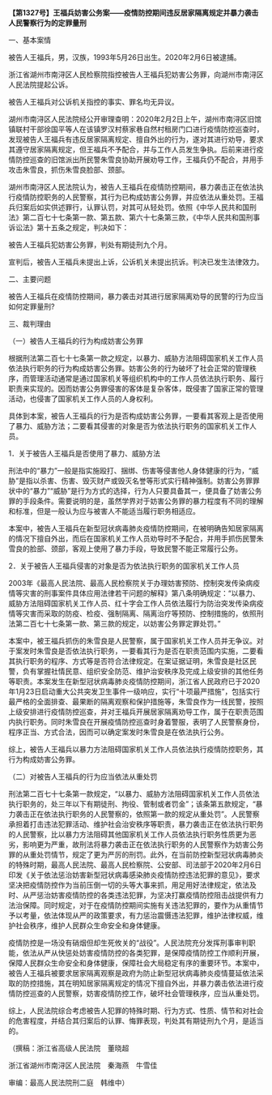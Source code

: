 **【第1327号】王福兵妨害公务案——疫情防控期间违反居家隔离规定并暴力袭击人民警察行为的定罪量刑**

一、基本案情

被告人王福兵，男，汉族，1993年5月26日出生。2020年2月6日被逮捕。

浙江省湖州市南浔区人民检察院指控被告人王福兵犯妨害公务罪，向湖州市南浔区人民法院提起公诉。

被告人王福兵对公诉机关指控的事实、罪名均无异议。

湖州市南浔区人民法院经公开审理查明：2020年2月2日上午，湖州市南浔区旧馆镇联村干部徐国平等人在该镇罗汉村蔡家巷自然村租房门口进行疫情防控巡查时，发现被告人王福兵有违反居家隔离规定、擅自外出的行为，遂对其进行劝导，要求其遵守居家隔离规定，但王福兵不予配合，并与工作人员发生争执。后前来进行疫情防控巡查的旧馆派出所民警朱雪良协助开展劝导工作，王福兵仍不配合，并用手攻击朱雪良，抓伤朱雪良脸部、颈部。

湖州市南浔区人民法院认为，被告人王福兵在疫情防控期间，暴力袭击正在依法执行疫情防控职务的人民警察，其行为已构成妨害公务罪，并应依法从重处罚。王福兵归案后如实供述罪行，认罪认罚，对其可从轻处罚。依照《中华人民共和国刑法》第二百七十七条第一款、第五款、第六十七条第三款，《中华人民共和国刑事诉讼法》第十五条之规定，判决如下：

被告人王福兵犯妨害公务罪，判处有期徒刑九个月。

宣判后，被告人王福兵未提出上诉，公诉机关未提出抗诉。判决已发生法律效力。

二、主要问题

被告人王福兵在疫情防控期间，暴力袭击对其进行居家隔离劝导的民警的行为应当如何定罪量刑?

三、裁判理由

（一）被告人王福兵的行为构成妨害公务罪

根据刑法第二百七十七条第一款之规定，以暴力、威胁方法阻碍国家机关工作人员依法执行职务的行为构成妨害公务罪。妨害公务的行为破坏了社会正常的管理秩序，而管理活动通常是通过国家机关等组织机构中的工作人员依法执行职务、履行职责来实现的。因而妨害公务罪侵害的客体是复杂客体，既侵害了国家正常的管理活动，也侵害了国家机关工作人员的人身权利。

具体到本案，被告人王福兵的行为是否构成妨害公务罪，一要看其客观上是否使用了暴力、威胁方法；二要看其侵害的对象是否为依法执行职务的国家机关工作人员。

1．关于被告人王福兵是否使用了暴力、威胁方法

刑法中的“暴力”一般是指实施殴打、捆绑、伤害等侵害他人身体健康的行为，“威胁”是指以杀害、伤害、毁灭财产或毁灭名誉等形式实行精神强制。妨害公务罪罪状中的“暴力”“威胁”是行为方式的选择，行为人只要具备其一，便具备了妨害公务罪的手段条件。需要说明的是，虽然学界对于妨害公务罪的暴力程度有不同的理解和标准，但是一般认为应与被害人不能适当履行职务相适应。

本案中，被告人王福兵在新型冠状病毒肺炎疫情防控期间，在被明确告知居家隔离的情况下擅自外出，而后在国家机关工作人员劝导时不予配合，并用手抓伤民警朱雪良的脸部、颈部，客观上使用了暴力手段，导致民警不能正常履行公务。

2．关于被告人王福兵侵害的对象是否为依法执行职务的国家机关工作人员

2003年《最高人民法院、最高人民检察院关于办理妨害预防、控制突发传染病疫情等灾害的刑事案件具体应用法律若干问题的解释》第八条明确规定：“以暴力、威胁方法阻碍国家机关工作人员、红十字会工作人员依法履行为防治突发传染病疫情等灾害而采取的防疫、检疫、强制隔离、隔离治疗等预防、控制措施的，依照刑法第二百七十七条第一款、第三款的规定，以妨害公务罪定罪处罚。”

本案中，被王福兵抓伤的朱雪良是人民警察，属于国家机关工作人员并无争议。对于案发时朱雪良是否依法执行职务，一要看其行为是否在职责范围内实施，二要看其执行职务的程序、方式等是否符合法律规定。在案证据证明，朱雪良是社区民警，负有掌握社情民意、组织安全防范、维护治安秩序及完成上级安排的其他任务等职责。本案发生在新型冠状病毒肺炎疫情防控期间，浙江省人民政府已于2020年1月23日启动重大公共突发卫生事件一级响应，实行“十项最严措施”，包括实行最严格的全面排查、最果断的隔离观察和保护措施等，朱雪良作为一线民警，按照上级安排进行疫情防控巡查，并对王福兵开展居家隔离劝导工作，属于在职责范围内执行职务。同时朱雪良在开展疫情防控巡查时身着警服，表明了人民警察身份，程序正当、方式合法，因而可以确定案发时朱雪良是在依法执行公务。

综上，被告人王福兵以暴力方法阻碍国家机关工作人员依法执行疫情防控职务，其行为构成妨害公务罪。

（二）对被告人王福兵的行为应当依法从重处罚

刑法第二百七十七条第一款规定，“以暴力、威胁方法阻碍国家机关工作人员依法执行职务的，处三年以下有期徒刑、拘役、管制或者罚金”；该条第五款规定，“暴力袭击正在依法执行职务的人民警察的，依照第一款的规定从重处罚”。人民警察承担着打击违法犯罪活动、维护社会治安秩序等职责，暴力袭击正在依法执行职务的人民警察，比以暴力方法阻碍其他国家机关工作人员依法执行职务性质更为恶劣，影响更为严重，故刑法将暴力袭击正在依法执行职务的人民警察作为妨害公务罪的从重处罚情节，规定了更为严厉的刑罚。此外，在当前防控新型冠状病毒肺炎的特殊时期，最高人民法院、最高人民检察院、公安部、司法部于2020年2月6日印发《关于依法惩治妨害新型冠状病毒感染肺炎疫情防控违法犯罪的意见》，要求坚决把疫情防控作为当前压倒一切的头等大事来抓，用足用好法律规定，依法及时、从严惩治妨害疫情防控的各类违法犯罪，为坚决打赢疫情防控阻击战提供有力法治保障。同时规定，对于在疫情防控期间实施有关违法犯罪的，要作为从重情节予以考量，依法体现从严的政策要求，有力惩治震慑违法犯罪，维护法律权威，维护社会秩序，维护人民群众生命安全和身体健康。

疫情防控是一场没有硝烟但却生死攸关的“战役”。人民法院充分发挥刑事审判职能，依法从严从快惩处妨害疫情防控的各类犯罪，是保障疫情防控工作顺利开展，保障人民群众生命安全和身体健康，保障社会大局稳定有序的重要环节。本案中，被告人王福兵被要求居家隔离观察是政府为防止新型冠状病毒肺炎疫情蔓延依法采取的防控措施，其在明知居家隔离规定的情况下擅自外出，并暴力袭击依法进行疫情防控巡查的人民警察，妨害疫情防控工作，破坏社会管理秩序，应当从重处罚。

综上，人民法院综合考虑被告人犯罪的特殊时期、行为方式、性质、情节和对社会的危害程度，并结合其归案后的认罪、悔罪表现，判处其有期徒刑九个月，是适当的。

（撰稿：浙江省高级人民法院　董晓超

浙江省湖州市南浔区人民法院　秦海燕　牛雪佳

审编：最高人民法院刑二庭　韩维中）